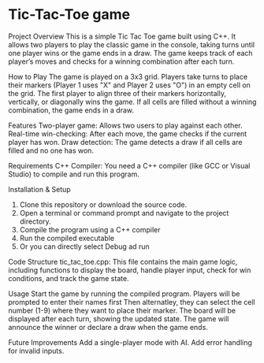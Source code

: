 # Tic-Tac-Toe game

Project Overview
This is a simple Tic Tac Toe game built using C++. It allows two players to play the classic game in the console, taking turns until one player wins or the game ends in a draw. The game keeps track of each player’s moves and checks for a winning combination after each turn.

How to Play
The game is played on a 3x3 grid.
Players take turns to place their markers (Player 1 uses "X" and Player 2 uses "O") in an empty cell on the grid.
The first player to align three of their markers horizontally, vertically, or diagonally wins the game.
If all cells are filled without a winning combination, the game ends in a draw.

Features
Two-player game: Allows two users to play against each other.
Real-time win-checking: After each move, the game checks if the current player has won.
Draw detection: The game detects a draw if all cells are filled and no one has won.

Requirements
C++ Compiler: You need a C++ compiler (like GCC or Visual Studio) to compile and run this program.

Installation & Setup
1. Clone this repository or download the source code.
2. Open a terminal or command prompt and navigate to the project directory.
3. Compile the program using a C++ compiler
4. Run the compiled executable
5. Or you can directly select Debug ad run

Code Structure
tic_tac_toe.cpp: This file contains the main game logic, including functions to display the board, handle player input, check for win conditions, and track the game state.

Usage
Start the game by running the compiled program.
Players will be prompted to enter their names first
Then alternatley, they can select the cell number (1-9) where they want to place their marker.
The board will be displayed after each turn, showing the updated state.
The game will announce the winner or declare a draw when the game ends.

Future Improvements
Add a single-player mode with AI.
Add error handling for invalid inputs.
